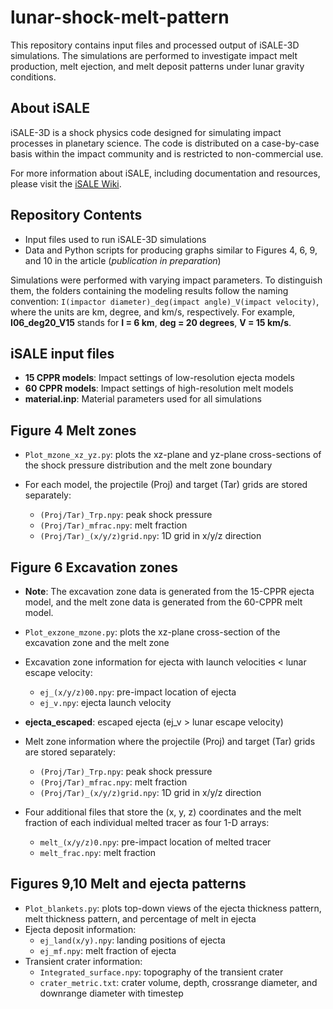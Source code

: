 # lunar-shock-melt-pattern
This repository contains input files and processed output of iSALE-3D simulations. The simulations are performed to investigate impact melt production, melt ejection, and melt deposit patterns under lunar gravity conditions. 

## About iSALE
iSALE-3D is a shock physics code designed for simulating impact processes in planetary science. The code is distributed on a case-by-case basis within the impact community and is restricted to non-commercial use.

For more information about iSALE, including documentation and resources, please visit the  [iSALE Wiki](https://github.com/isale-code/isale-wiki).

## Repository Contents
- Input files used to run iSALE-3D simulations
- Data and Python scripts for producing graphs similar to Figures 4, 6, 9, and 10 in the article (_publication in preparation_)

Simulations were performed with varying impact parameters. To distinguish them, the folders containing the modeling results follow the naming convention: `I(impactor diameter)_deg(impact angle)_V(impact velocity)`, where the units are km, degree, and km/s, respectively. For example, **I06_deg20_V15** stands for **I = 6 km**, **deg = 20 degrees**, **V = 15 km/s**.

## iSALE input files
- **15 CPPR models**: Impact settings of low-resolution ejecta models
- **60 CPPR models**: Impact settings of high-resolution melt models
- **material.inp**: Material parameters used for all simulations

## Figure 4 Melt zones
- `Plot_mzone_xz_yz.py`: plots the xz-plane and yz-plane cross-sections of the shock pressure distribution and the melt zone boundary

- For each model, the projectile (Proj) and target (Tar) grids are stored separately:
  - `(Proj/Tar)_Trp.npy`: peak shock pressure
  - `(Proj/Tar)_mfrac.npy`: melt fraction
  - `(Proj/Tar)_(x/y/z)grid.npy`: 1D grid in x/y/z direction

## Figure 6 Excavation zones
- **Note**: The excavation zone data is generated from the 15-CPPR ejecta model, and the melt zone data is generated from the 60-CPPR melt model.

- `Plot_exzone_mzone.py`: plots the xz-plane cross-section of the excavation zone and the melt zone

- Excavation zone information for ejecta with launch velocities < lunar escape velocity:
  - `ej_(x/y/z)00.npy`: pre-impact location of ejecta
  - `ej_v.npy`: ejecta launch velocity

- **ejecta_escaped**: escaped ejecta (ej_v > lunar escape velocity)

- Melt zone information where the projectile (Proj) and target (Tar) grids are stored separately:
  - `(Proj/Tar)_Trp.npy`: peak shock pressure
  - `(Proj/Tar)_mfrac.npy`: melt fraction
  - `(Proj/Tar)_(x/y/z)grid.npy`: 1D grid in x/y/z direction

- Four additional files that store the (x, y, z) coordinates and the melt fraction of each individual melted tracer as four 1-D arrays:
  - `melt_(x/y/z)0.npy`: pre-impact location of melted tracer
  - `melt_frac.npy`: melt fraction

## Figures 9,10 Melt and ejecta patterns
- `Plot_blankets.py`: plots top-down views of the ejecta thickness pattern, melt thickness pattern, and percentage of melt in ejecta
- Ejecta deposit information:
  - `ej_land(x/y).npy`: landing positions of ejecta
  - `ej_mf.npy`: melt fraction of ejecta
- Transient crater information:
  - `Integrated_surface.npy`: topography of the transient crater
  - `crater_metric.txt`: crater volume, depth, crossrange diameter, and downrange diameter with timestep
 

